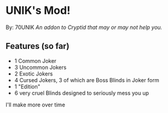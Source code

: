 # UNIK's Mod!
By: 70UNIK
*An addon to Cryptid that may or may not help you.*

## Features (so far)
- 1 Common Joker
- 3 Uncommon Jokers
- 2 Exotic Jokers
- 4 Cursed Jokers, 3 of which are Boss Blinds in Joker form
- 1 "Edition"
- 6 very cruel Blinds designed to seriously mess you up

I'll make more over time
